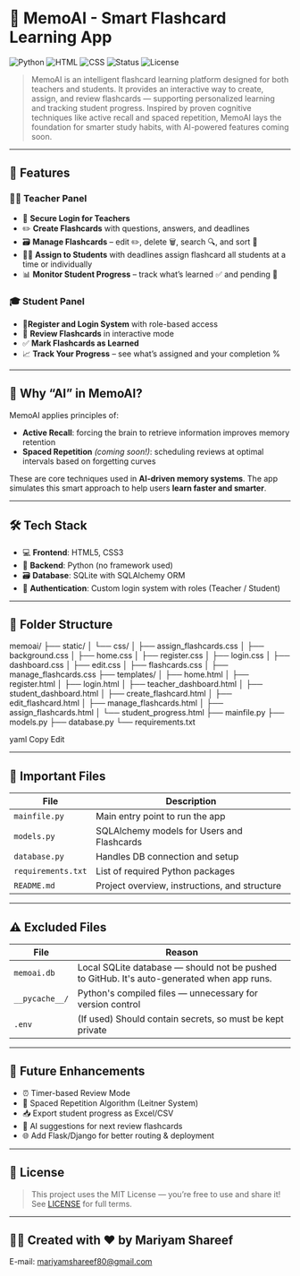# 📘 MemoAI - Smart Flashcard Learning App

![Python](https://img.shields.io/badge/Python-3.10-blue?logo=python)
![HTML](https://img.shields.io/badge/HTML-5-orange?logo=html5)
![CSS](https://img.shields.io/badge/CSS-3-blue?logo=css3)
![Status](https://img.shields.io/badge/Project-Complete-brightgreen)
![License](https://img.shields.io/badge/License-MIT-yellow)

> MemoAI is an intelligent flashcard learning platform designed for both teachers and students. It provides an interactive way to create, assign, and review flashcards — supporting personalized learning and tracking student progress. Inspired by proven cognitive techniques like active recall and spaced repetition, MemoAI lays the foundation for smarter study habits, with AI-powered features coming soon. 

---

## 🌟 Features

### 🧑‍🏫 Teacher Panel
-  🔐 **Secure Login for Teachers**
- ✏️ **Create Flashcards** with questions, answers, and deadlines
- 🗃️ **Manage Flashcards** – edit ✏️, delete 🗑️, search 🔍, and sort 📅
- 🧑‍🎓 **Assign to Students** with deadlines assign flashcard all students at a time or individually
- 📊 **Monitor Student Progress** – track what’s learned ✅ and pending 🔄

### 🎓 Student Panel
- 🔑**Register and Login System** with role-based access
- 🧠 **Review Flashcards** in interactive mode
- ✅ **Mark Flashcards as Learned**
- 📈 **Track Your Progress** – see what’s assigned and your completion %

---

## 🤖 Why “AI” in MemoAI?

MemoAI applies principles of:
- **Active Recall**: forcing the brain to retrieve information improves memory retention
- **Spaced Repetition** *(coming soon!)*: scheduling reviews at optimal intervals based on forgetting curves

These are core techniques used in **AI-driven memory systems**. The app simulates this smart approach to help users **learn faster and smarter**.

---

## 🛠️ Tech Stack

- 💻 **Frontend**: HTML5, CSS3
- 🐍 **Backend**: Python (no framework used)
- 🗃️ **Database**: SQLite with SQLAlchemy ORM
- 🔐 **Authentication**: Custom login system with roles (Teacher / Student)

---

## 🧩 Folder Structure

memoai/
├── static/
│ └── css/
│ ├── assign_flashcards.css
│ ├── background.css
│ ├── home.css
│ ├── register.css
│ ├── login.css
│ ├── dashboard.css
│ ├── edit.css
│ ├── flashcards.css
│ ├── manage_flashcards.css
├── templates/
│ ├── home.html
│ ├── register.html
│ ├── login.html
│ ├── teacher_dashboard.html
│ ├── student_dashboard.html
│ ├── create_flashcard.html
│ ├── edit_flashcard.html
│ ├── manage_flashcards.html
│ ├── assign_flashcards.html
│ └── student_progress.html
├── mainfile.py
├── models.py
├── database.py
└── requirements.txt

yaml
Copy
Edit

---

## 📁 Important Files

| File | Description |
|------|-------------|
| `mainfile.py` | Main entry point to run the app |
| `models.py` | SQLAlchemy models for Users and Flashcards |
| `database.py` | Handles DB connection and setup |
| `requirements.txt` | List of required Python packages |
| `README.md` | Project overview, instructions, and structure |

---

## ⚠️ Excluded Files

| File | Reason |
|------|--------|
| `memoai.db` | Local SQLite database — should not be pushed to GitHub. It's auto-generated when app runs. |
| `__pycache__/` | Python's compiled files — unnecessary for version control |
| `.env` | (If used) Should contain secrets, so must be kept private |

---

## 🚀 Future Enhancements

- ⏰ Timer-based Review Mode
- 📆 Spaced Repetition Algorithm (Leitner System)
- 📥 Export student progress as Excel/CSV
- 🧠 AI suggestions for next review flashcards
- 🌐 Add Flask/Django for better routing & deployment

---

## 📄 License

> This project uses the MIT License — you’re free to use and share it! See [LICENSE](LICENSE) for full terms.

---

## 🙋‍♀️ Created with ❤️ by Mariyam Shareef
E-mail: mariyamshareef80@gmail.com
